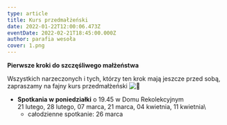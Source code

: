 ```yaml
---
type: article
title: Kurs przedmałżeński
date: 2022-01-22T12:00:06.473Z
eventDate: 2022-02-21T18:45:00.000Z
author: parafia wesoła
cover: 1.png
---
```

<!--StartFragment-->

**Pierwsze kroki do szczęśliwego małżeństwa**

Wszystkich narzeczonych i tych, którzy ten krok mają jeszcze przed sobą, zapraszamy na fajny kurs przedmałżeński ![🙂](https://static.xx.fbcdn.net/images/emoji.php/v9/t4c/1/16/1f642.png)

* **Spotkania w poniedziałki** o 19.45 w Domu Rekolekcyjnym\
  21 lutego, 28 lutego, 07 marca, 21 marca, 04 kwietnia, 11 kwietnia\
  + całodzienne spotkanie: 26 marca

<!--EndFragment-->

<!--EndFragment-->